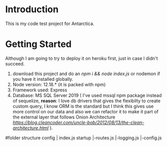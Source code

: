 # Introduction 
This is my code test project for Antarctica.

# Getting Started
Although I am going to try to deploy it on heroku first, just in case I didn't succeed.
1. download this project and do an *npm i && node index.js* or nodemon if you have it installed globally.
2.	Node version: 12.18.* (it is packed with npm)
4.	Framework used: Express
5.  Database: MS SQL Server 2019 ( I've used mssql npm package instead of sequelize, **reason**: I love db drivers that gives the flexibilty to create custom query, I know ORM is the standard but I think this gives use more control on our data and also we can refactor it to make it part of the external layer that follows Onion Architecture *https://blog.cleancoder.com/uncle-bob/2012/08/13/the-clean-architecture.html* ).

#folder structure
config
     |
index.js
startup
      |-routes.js
      |-logging.js
      |-config.js